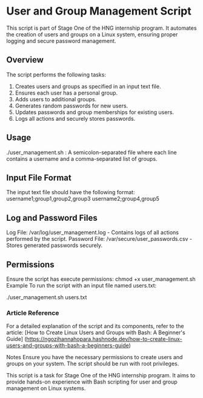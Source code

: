 
# User and Group Management Script

This script is part of Stage One of the HNG internship program. It automates the creation of users and groups on a Linux system, ensuring proper logging and secure password management.

## Overview

The script performs the following tasks:
1. Creates users and groups as specified in an input text file.
2. Ensures each user has a personal group.
3. Adds users to additional groups.
4. Generates random passwords for new users.
5. Updates passwords and group memberships for existing users.
6. Logs all actions and securely stores passwords.

## Usage


./user_management.sh <name-of-text-file>
<name-of-text-file>: A semicolon-separated file where each line contains a username and a comma-separated list of groups.


## Input File Format
The input text file should have the following format:
username1;group1,group2,group3
username2;group4,group5


## Log and Password Files
Log File: /var/log/user_management.log - Contains logs of all actions performed by the script.
Password File: /var/secure/user_passwords.csv - Stores generated passwords securely.


## Permissions
Ensure the script has execute permissions:
chmod +x user_management.sh
Example
To run the script with an input file named users.txt:

./user_management.sh users.txt


### Article Reference
For a detailed explanation of the script and its components, refer to the article: [How to Create Linux Users and Groups with Bash: A Beginner's Guide] (https://ngozihannahopara.hashnode.dev/how-to-create-linux-users-and-groups-with-bash-a-beginners-guide)

Notes
Ensure you have the necessary permissions to create users and groups on your system.
The script should be run with root privileges.


This script is a task for Stage One of the HNG internship program. It aims to provide hands-on experience with Bash scripting for user and group management on Linux systems.
